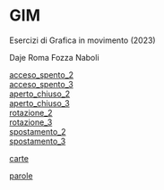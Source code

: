 # GIM
Esercizi di Grafica in movimento (2023)


Daje Roma Fozza Naboli


[acceso_spento_2](Esercizio_1A/acceso_spento_2.html)   
[acceso_spento_3](Esercizio_1A/acceso_spento_3.html)   
[aperto_chiuso_2](Esercizio_1A/aperto_chiuso_2.html)    
[aperto_chiuso_3](Esercizio_1A/aperto_chiuso_3.html)    
[rotazione_2](Esercizio_1A/rotazione_2.html)    
[rotazione_3](Esercizio_1A/rotazione_3.html)    
[spostamento_2](Esercizio_1A/spostamento_2.html)     
[spostamento_3](Esercizio_1A/spostamento_3.html)    

[carte](Esercizio_1B/carte.html)

[parole](Esercizio_2A/index.html)
